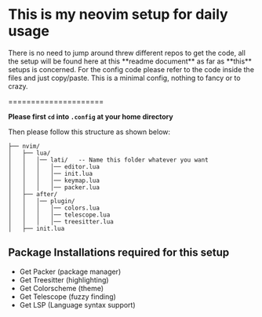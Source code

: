 <h1>This is my neovim setup for daily usage</h1>

<p>
  There is no need to jump around threw different repos to get the code, all the setup will be found here at this **readme document** as far as **this** setups is concerned.
  For the config code please refer to the code inside the files and just copy/paste.
  This is a minimal config, nothing to fancy or to crazy.
</p>

=====================

**Please first `cd` into `.config` at your home directory**

Then please follow this structure as shown below:
```
├── nvim/
│   ├── lua/
│   │   │── lati/   -- Name this folder whatever you want
│   │   │   │── editor.lua
│   │   │   │── init.lua
│   │   │   │── keymap.lua
│   │   │   │── packer.lua
│   ├── after/
│   │   │── plugin/
│   │   │   │── colors.lua
│   │   │   │── telescope.lua
│   │   │   │── treesitter.lua
│   ├── init.lua
```

## Package Installations required for this setup

- Get Packer (package manager)
- Get Treesitter (highlighting)
- Get Colorscheme (theme)
- Get Telescope (fuzzy finding)
- Get LSP (Language syntax support)
